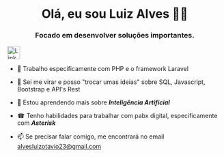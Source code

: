 <h1 align="center"> Olá, eu sou Luiz Alves 👋🚀</h1>
<h3 align="center">Focado em desenvolver soluções importantes.</h3>


<p align="">
  <a href="https://www.linkedin.com/in/luiz-otavio-alves-62098614a"><img src="https://upload.wikimedia.org/wikipedia/commons/thumb/8/81/LinkedIn_icon.svg/1200px-LinkedIn_icon.svg.png" height="30" alt="Linkedin"></a> 
</p>

- 🔭 Trabalho especificamente com PHP e o framework Laravel
- 💬 Sei me virar e posso "trocar umas ideias" sobre SQL, Javascript, Bootstrap e API's Rest
- 🧠 Estou aprendendo mais sobre ***Inteligência Artificial***
- ☎ Tenho habilidades para trabalhar com pabx digital, especificamente com ***Asterisk***

- 📫 Se precisar falar comigo, me encontrará no email alvesluizotavio23@gmail.com
